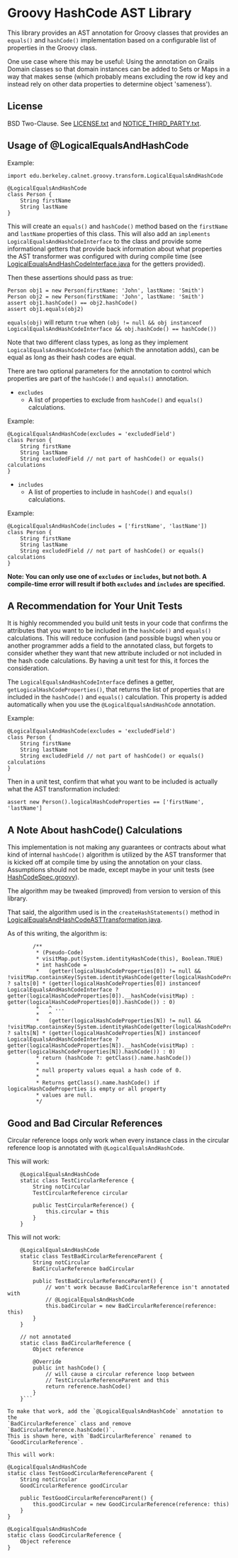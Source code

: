 Groovy HashCode AST Library
===========================

This library provides an AST annotation for Groovy classes that provides an
`equals()` and `hashCode()` implementation based on a configurable list of
properties in the Groovy class.

One use case where this may be useful: Using the annotation on Grails Domain
classes so that domain instances can be added to Sets or Maps in a way that
makes sense (which probably means excluding the row id key and instead rely
on other data properties to determine object 'sameness').

## License

BSD Two-Clause.  See [LICENSE.txt](LICENSE.txt) and
[NOTICE_THIRD_PARTY.txt](NOTICE_THIRD_PARTY.txt).

## Usage of @LogicalEqualsAndHashCode

Example:
```
import edu.berkeley.calnet.groovy.transform.LogicalEqualsAndHashCode

@LogicalEqualsAndHashCode
class Person {
    String firstName
    String lastName
}
```

This will create an `equals()` and `hashCode()` method based on the
`firstName` and `lastName` properties of this class.  This will also add an
`implements LogicalEqualsAndHashCodeInterface` to the class and provide some
informational getters that provide back information about what properties
the AST transformer was configured with during compile time (see
[LogicalEqualsAndHashCodeInterface.java](groovy-hashcode-ast-library/src/main/java/edu/berkeley/calnet/groovy/transform/LogicalEqualsAndHashCodeInterface.java)
for the getters provided).

Then these assertions should pass as true:
```
Person obj1 = new Person(firstName: 'John', lastName: 'Smith')
Person obj2 = new Person(firstName: 'John', lastName: 'Smith')
assert obj1.hashCode() == obj2.hashCode()
assert obj1.equals(obj2)
```

`equals(obj)` will return `true` when
`(obj != null && obj instanceof LogicalEqualsAndHashCodeInterface && obj.hashCode() == hashCode())`

Note that two different class types, as long as they implement
`LogicalEqualsAndHashCodeInterface` (which the annotation adds), can be
equal as long as their hash codes are equal.

There are two optional parameters for the annotation to control which
properties are part of the `hashCode()` and `equals()` annotation.

* `excludes`
  * A list of properties to exclude from `hashCode()` and `equals()` calculations.

Example:
```
@LogicalEqualsAndHashCode(excludes = 'excludedField')
class Person {
    String firstName
    String lastName
    String excludedField // not part of hashCode() or equals() calculations
}
```

* `includes`
  * A list of properties to include in `hashCode()` and `equals()` calculations.

Example:
```
@LogicalEqualsAndHashCode(includes = ['firstName', 'lastName'])
class Person {
    String firstName
    String lastName
    String excludedField // not part of hashCode() or equals() calculations
}
```

**Note: You can only use one of `excludes` or `includes`, but not both.  A
compile-time error will result if both `excludes` and `includes` are
specified.**

## A Recommendation for Your Unit Tests

It is highly recommended you build unit tests in your code that confirms the
attributes that you want to be included in the `hashCode()` and `equals()`
calculations.  This will reduce confusion (and possible bugs) when you or
another programmer adds a field to the annotated class, but forgets to
consider whether they want that new attribute included or not included in
the hash code calculations.  By having a unit test for this, it forces the
consideration.

The `LogicalEqualsAndHashCodeInterface` defines a getter,
`getLogicalHashCodeProperties()`, that returns the list of properties that
are included in the `hashCode()` and `equals()` calculation.  This property
is added automatically when you use the `@LogicalEqualsAndHashCode`
annotation.

Example:
```
@LogicalEqualsAndHashCode(excludes = 'excludedField')
class Person {
    String firstName
    String lastName
    String excludedField // not part of hashCode() or equals() calculations
}
```

Then in a unit test, confirm that what you want to be included is actually
what the AST transformation included:
```
assert new Person().logicalHashCodeProperties == ['firstName', 'lastName']
```

## A Note About hashCode() Calculations
 
This implementation is not making any guarantees or contracts about what
kind of internal `hashCode()` algorithm is utilized by the AST transformer
that is kicked off at compile time by using the annotation on your class. 
Assumptions should not be made, except maybe in your unit tests (see
[HashCodeSpec.groovy](groovy-hashcode-ast-tests/src/test/groovy/edu/berkeley/calnet/groovy/transform/HashCodeSpec.groovy)).

The algorithm may be tweaked (improved) from version to version of this
library.

That said, the algorithm used is in the `createHashStatements()` method in
[LogicalEqualsAndHashCodeASTTransformation.java](groovy-hashcode-ast-library/src/main/java/edu/berkeley/calnet/groovy/transform/LogicalEqualsAndHashCodeASTTransformation.java).

As of this writing, the algorithm is:
```
        /**
         * (Pseudo-Code)
         * visitMap.put(System.identityHashCode(this), Boolean.TRUE)
         * int hashCode =
         *   (getter(logicalHashCodeProperties[0]) != null && !visitMap.containsKey(System.identityHashCode(getter(logicalHashCodeProperties[0])) ? salts[0] * (getter(logicalHashCodeProperties[0]) instanceof LogicalEqualsAndHashCodeInterface ? getter(logicalHashCodeProperties[0]).__hashCode(visitMap) : getter(logicalHashCodeProperties[0]).hashCode()) : 0)
         *   ^ ...
         *   ^
         *   (getter(logicalHashCodeProperties[N]) != null && !visitMap.containsKey(System.identityHashCode(getter(logicalHashCodeProperties[N])) ? salts[N] * (getter(logicalHashCodeProperties[N]) instanceof LogicalEqualsAndHashCodeInterface ? getter(logicalHashCodeProperties[N]).__hashCode(visitMap) : getter(logicalHashCodeProperties[N]).hashCode()) : 0)
         * return (hashCode ?: getClass().name.hashCode())
         *
         * null property values equal a hash code of 0.
         *
         * Returns getClass().name.hashCode() if logicalHashCodeProperties is empty or all property
         * values are null.
         */
```

## Good and Bad Circular References

Circular reference loops only work when every instance class in the circular
reference loop is annotated with `@LogicalEqualsAndHashCode`.

This will work:
```
    @LogicalEqualsAndHashCode
    static class TestCircularReference {
        String notCircular
        TestCircularReference circular

        public TestCircularReference() {
            this.circular = this
        }
    }
```

This will not work:
```
    @LogicalEqualsAndHashCode
    static class TestBadCircularReferenceParent {
        String notCircular
        BadCircularReference badCircular

        public TestBadCircularReferenceParent() {
            // won't work because BadCircularReference isn't annotated with
            // @LogicalEqualsAndHashCode
            this.badCircular = new BadCircularReference(reference: this)
        }
    }

    // not annotated
    static class BadCircularReference {
        Object reference

        @Override
        public int hashCode() {
            // will cause a circular reference loop between
            // TestCircularReferenceParent and this
            return reference.hashCode()
        }
    }```

To make that work, add the `@LogicalEqualsAndHashCode` annotation to the
`BadCircularReference` class and remove `BadCircularReference.hashCode()`. 
This is shown here, with `BadCircularReference` renamed to
`GoodCircularReference`.

This will work:
```
    @LogicalEqualsAndHashCode
    static class TestGoodCircularReferenceParent {
        String notCircular
        GoodCircularReference goodCircular

        public TestGoodCircularReferenceParent() {
            this.goodCircular = new GoodCircularReference(reference: this)
        }
    }

    @LogicalEqualsAndHashCode
    static class GoodCircularReference {
        Object reference
    }
```
